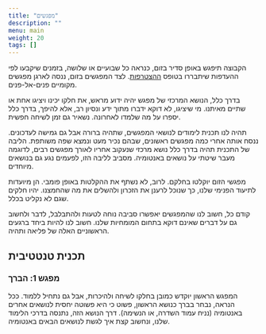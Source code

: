 ```yaml
---
title: "מפגשים"
description: ""
menu: main
weight: 20
tags: []
---
```


הקבוצה תיפגש באופן סדיר בזום, כנראה כל שבועיים או שלושה, בזמנים שיקבעו לפי ההעדפות שיתבררו בטופס [ההצטרפות](/joining). לצד המפגשים בזום, ננסה לארגן מפגשים מקומיים פנים-אל-פנים.

בדרך כלל, הנושא המרכזי של מפגש יהיה ידוע מראש, את חלקו יכינו ויציגו אחת או שתיים מאיתנו. מי שיציגו, לא דוקא ידברו מתוך ידע ונסיון רב, אלא להיפך, בדרך כלל יספרו על מה שלמדו לאחרונה. נשאיר גם זמן לשיחה חפשית.

תהיה לנו תכנית לימודים לנושאי המפגשים, שתהיה ברורה אבל גם גמישה לעדכונים. ננסח אותה אחרי כמה מפגשים ראשונים, שבהם נכיר מעט ונמצא שפה משותפת. הליבה של התכנית תהיה בדרך כלל נושא מרכזי שנעקוב אחריו לאורך מפגשים רבים, לדוגמה מעבר שיטתי על נושאים באנטומיה. מסביב לליבה הזו, לפעמים נגע גם בנושאים מיוחדים.

מפגשי הזום יוקלטו בחלקם. לרוב, לא נשתף את ההקלטות באופן פומבי. הן מיועדות לתיעוד הפנימי שלנו, כך שנוכל לרענן את הזכרון ולהשלים את מה שהחמצנו. יהיו חלקים שגם לא נקליט בכלל.

קודם כל, חשוב לנו שהמפגשים יאפשרו סביבה נוחה לטעות ולהתבלבל, לדבר ולחשוב גם על דברים שאינם דוקא בתחום המומחיות שלנו. חשוב לנו להיות ביחד ברגעים הראשוניים האלה של פליאה ותהיה.

## תכנית טנטטיבית

### מפגש 1: הברך
המפגש הראשון יוקדש כמובן בחלקו לשיחה ולהיכרות, אבל גם נתחיל ללמוד. ככל הנראה, נבחר בברך כנושא הראשון, פשוט כי היא פשוטה יחסית לנושאים אחרים באנטומיה (נניח עמוד השדרה, או הנשימה). דרך הנושא הזה, נתנסה בדרכי הלימוד שלנו, ונחשוב קצת איך לגשת לנושאים הבאים באנטומיה.

